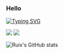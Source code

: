 ### Hello
[![Typing SVG](https://readme-typing-svg.demolab.com?font=Fira+Code&pause=1000&color=5F7BF7&background=FF102500&multiline=true&repeat=false&random=false&width=435&height=60&lines=Welcome+to+my+page+;%E6%AC%A2%E8%BF%8E%E6%9D%A5%E5%88%B0%E6%88%91%E7%9A%84+github)](https://git.io/typing-svg)

![](https://github-readme-stats.vercel.app/api/top-langs/?username=zhanruix07&layout=compact&langs_count=6)
![](https://activity-graph.herokuapp.com/graph?username=zhanruix07&theme=dracula)

![Ruix's GitHub stats](https://github-readme-stats.vercel.app/api?username=zhanruix07&hide=issues&show_icons=true)

